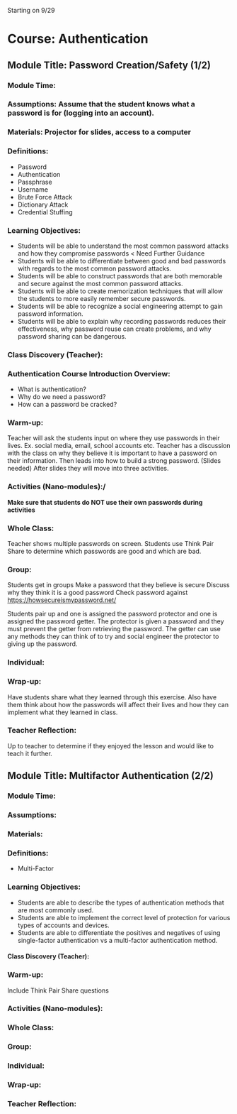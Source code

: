 Starting on 9/29

# Course: Authentication
## Module Title: Password Creation/Safety (1/2)
### Module Time:
### Assumptions: Assume that the student knows what a password is for (logging into an account).
### Materials: Projector for slides, access to a computer
### Definitions:
* Password
* Authentication
* Passphrase
* Username
* Brute Force Attack
* Dictionary Attack
* Credential Stuffing
### Learning Objectives:
* Students will be able to understand the most common password attacks and how they compromise passwords < Need Further Guidance
* Students will be able to differentiate between good and bad passwords with regards to the most common password attacks. 
* Students will be able to construct passwords that are both memorable and secure against the most common password attacks.
* Students will be able to create memorization techniques that will allow the students to more easily remember secure passwords. 
* Students will be able to recognize a social engineering attempt to gain password information.
* Students will be able to explain why recording passwords reduces their effectiveness, why password reuse can create problems, and why password sharing can be dangerous.

### Class Discovery (Teacher):

### Authentication Course Introduction Overview:
   * What is authentication?
   * Why do we need a password?
   * How can a password be cracked?
### Warm-up: 
Teacher will ask the students input on where they use passwords in their lives. Ex. social media, email, school accounts etc. Teacher has a discussion with the class on why they believe it is important to have a password on their information. Then leads into how to build a strong password. (Slides needed) After slides they will move into three activities.


### Activities (Nano-modules):/
   **Make sure that students do NOT use their own passwords during activities**
   ### Whole Class:
Teacher shows multiple passwords on screen. Students use Think Pair Share to determine which passwords are good and which are bad.
   ### Group:
   Students get in groups
        Make a password that they believe is secure
        Discuss why they think it is a good password
        Check password against https://howsecureismypassword.net/

   Students pair up and one is assigned the password protector and one is assigned the password getter. The protector is given a password and they must prevent the getter from retrieving the password. The getter can use any methods they can think of to try and social engineer the protector to giving up the password.

        
   ### Individual: 
        
### Wrap-up:
Have students share what they learned through this exercise. Also have them think about how the passwords will affect their lives and how they can implement what they learned in class.


### Teacher Reflection: 
Up to teacher to determine if they enjoyed the lesson and would like to teach it further.




## Module Title: Multifactor Authentication (2/2)
### Module Time:
### Assumptions:
### Materials:
### Definitions:
* Multi-Factor
### Learning Objectives:
* Students are able to describe the types of authentication methods that are most commonly used.
* Students are able to implement the correct level of protection for various types of accounts and devices.
* Students are able to differentiate the positives and negatives of using single-factor authentication vs a multi-factor authentication method.

#### Class Discovery (Teacher):

### Warm-up:
Include Think Pair Share questions
### Activities (Nano-modules):
### Whole Class:

### Group:

### Individual:

### Wrap-up:

### Teacher Reflection:
